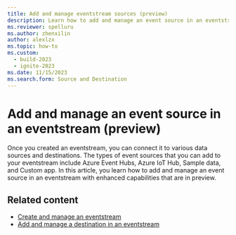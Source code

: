 ```yaml
---
title: Add and manage eventstream sources (preview)
description: Learn how to add and manage an event source in an eventstream with enhanced capabilities that are in preview. 
ms.reviewer: spelluru
ms.author: zhenxilin
author: alexlzx
ms.topic: how-to
ms.custom:
  - build-2023
  - ignite-2023
ms.date: 11/15/2023
ms.search.form: Source and Destination
---
```


# Add and manage an event source in an eventstream (preview)

Once you created an eventstream, you can connect it to various data sources and destinations. The types of event sources that you can add to your eventstream include Azure Event Hubs, Azure IoT Hub, Sample data, and Custom app. In this article, you learn how to add and manage an event source in an eventstream with enhanced capabilities that are in preview. 


## Related content

- [Create and manage an eventstream](./create-manage-an-eventstream.md)
- [Add and manage a destination in an eventstream](./add-manage-eventstream-destinations.md)
